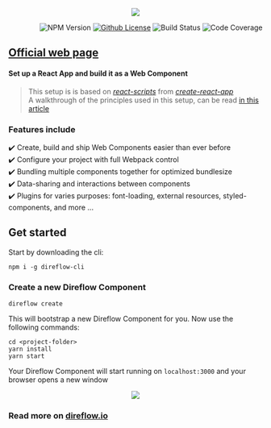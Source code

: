 <span align="center">

  ![](https://silind-s3.s3.eu-west-2.amazonaws.com/direflow/gh-banner.png)

</span>

<span align="right">

  ![NPM Version](https://img.shields.io/npm/v/direflow-cli)
  [![Github License](https://img.shields.io/github/license/Silind-Software/direflow)](https://github.com/Silind-Software/direflow/blob/master/LICENSE)
  ![Build Status](https://github.com/Silind-Software/direflow/workflows/build/badge.svg)
  ![Code Coverage](https://img.shields.io/codecov/c/github/Silind-Software/direflow)

</span>

## [Official web page](https://direflow.io/)

#### Set up a React App and build it as a Web Component
> This setup is is based on [*react-scripts*](https://www.npmjs.com/package/react-scripts) from [*create-react-app*](https://create-react-app.dev/docs/getting-started)  
> A walkthrough of the principles used in this setup, can be read [in this article](https://itnext.io/react-and-web-components-3e0fca98a593)

### Features include
✔️ Create, build and ship Web Components easier than ever before  
✔️ Configure your project with full Webpack control  
✔️ Bundling multiple components together for optimized bundlesize  
✔️ Data-sharing and interactions between components  
✔️ Plugins for varies purposes: font-loading, external resources, styled-components, and more ...  

## Get started

Start by downloading the cli:
```console
npm i -g direflow-cli
```

### Create a new Direflow Component
```console
direflow create
```

This will bootstrap a new Direflow Component for you.
Now use the following commands:
```console
cd <project-folder>
yarn install
yarn start
```

Your Direflow Component will start running on `localhost:3000` and your browser opens a new window  

<p align="center">
<img src="https://silind-s3.s3.eu-west-2.amazonaws.com/direflow/direflow-component-new-base.png" />
</p>

### Read more on [direflow.io](https://direflow.io)
